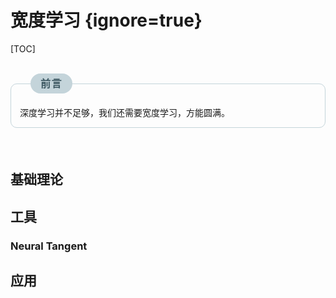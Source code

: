# 宽度学习 {ignore=true}

[TOC]

</br>

<section style="margin-bottom:-16px">
<section style="margin-top:0px;margin-right:0px;margin-bottom:0px;margin-left:2em;padding-top:2px;padding-right:1em;padding-bottom:2px;padding-left:1em;max-width:100%;display:inline-block;background-image:none;background-color:rgb(196, 212, 218);color:rgb(61, 88, 98);font-size:16px;text-align:center;letter-spacing:1.5px;line-height:1.75em;border-top-left-radius:16px;border-top-right-radius:16px;border-bottom-right-radius:16px;border-bottom-left-radius:16px;box-sizing:border-box;word-wrap:break-word;">
<strong>前言</strong>
</section>
</section>
<section style="margin-top:0px;margin-right:0px;margin-bottom:20px;margin-left:0px;padding-top:2.5em;padding-right:1em;padding-bottom:1em;padding-left:1em;max-width:100%;box-sizing:border-box;border-top-width:1px;border-right-width:1px;border-bottom-width:1px;border-left-width:1px;border-top-style:solid;border-right-style:solid;border-bottom-style:solid;border-left-style:solid;border-top-color:rgb(196, 212, 218);border-right-color:rgb(196, 212, 218);border-bottom-color:rgb(196, 212, 218);border-left-color:rgb(196, 212, 218);border-top-left-radius:10px;border-top-right-radius:10px;border-bottom-right-radius:10px;border-bottom-left-radius:10px;word-wrap:break-word;">深度学习并不足够，我们还需要宽度学习，方能圆满。
</section>
</br>

## 基础理论



## 工具

### Neural Tangent

## 应用

